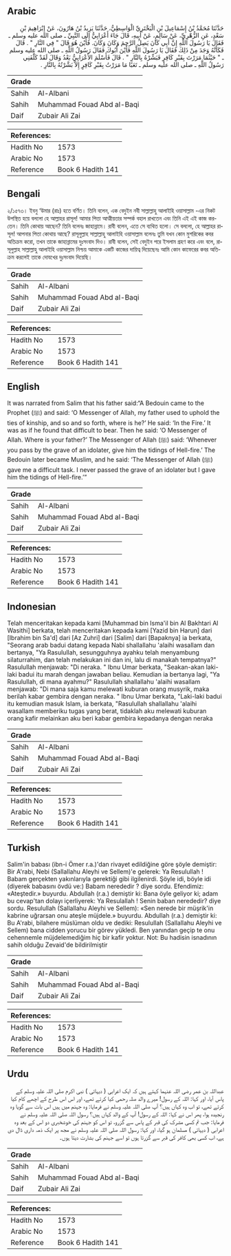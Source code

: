 ## Arabic


<div dir="rtl" lang="ar" style={{fontSize:'larger',backgroundColor:'#f8f9fa',padding:20}}>
حَدَّثَنَا مُحَمَّدُ بْنُ إِسْمَاعِيلَ بْنِ الْبَخْتَرِيِّ الْوَاسِطِيُّ، حَدَّثَنَا يَزِيدُ بْنُ هَارُونَ، عَنْ إِبْرَاهِيمَ بْنِ سَعْدٍ، عَنِ الزُّهْرِيِّ، عَنْ سَالِمٍ، عَنْ أَبِيهِ، قَالَ جَاءَ أَعْرَابِيٌّ إِلَى النَّبِيِّ ـ صلى الله عليه وسلم ـ فَقَالَ يَا رَسُولَ اللَّهِ إِنَّ أَبِي كَانَ يَصِلُ الرَّحِمَ وَكَانَ وَكَانَ. فَأَيْنَ هُوَ قَالَ ‏"‏ فِي النَّارِ ‏"‏ ‏.‏ قَالَ فَكَأَنَّهُ وَجَدَ مِنْ ذَلِكَ فَقَالَ يَا رَسُولَ اللَّهِ فَأَيْنَ أَبُوكَ فَقَالَ رَسُولُ اللَّهِ ـ صلى الله عليه وسلم ـ ‏"‏ حَيْثُمَا مَرَرْتَ بِقَبْرِ كَافِرٍ فَبَشِّرْهُ بِالنَّارِ ‏"‏ ‏.‏ قَالَ فَأَسْلَمَ الأَعْرَابِيُّ بَعْدُ وَقَالَ لَقَدْ كَلَّفَنِي رَسُولُ اللَّهِ ـ صلى الله عليه وسلم ـ تَعَبًا مَا مَرَرْتُ بِقَبْرِ كَافِرٍ إِلاَّ بَشَّرْتُهُ بِالنَّارِ ‏.‏
</div>
<div style={{backgroundColor:'#f8f9fa',padding:20, marginBottom: 10}}><table> <thead> <tr> <th>Grade</th> <th></th> </tr> </thead> <tbody> <tr><td>Sahih</td><td>Al-Albani</td></tr><tr><td>Sahih</td><td>Muhammad Fouad Abd al-Baqi</td></tr><tr><td>Daif</td><td>Zubair Ali Zai</td></tr></tbody></table><table> <thead> <tr> <th>References:</th> <th></th> </tr> </thead> <tbody><tr><td>Hadith No</td><td>1573</td></tr><tr><td>Arabic No</td><td>1573</td></tr><tr><td>Reference</td><td>Book 6 Hadith 141</td></tr></tbody></table></div>

## Bengali


<div dir="ltr" lang="bn" style={{fontSize:'larger',backgroundColor:'#f8f9fa',padding:20}}>
২/১৫৭৩। ইবনু ‘উমার (রাঃ) হতে বর্ণিত। তিনি বলেন, এক বেদুইন নবী সাল্লাল্লাহু আলাইহি ওয়াসাল্লাম -এর নিকট উপস্থিত হয়ে বললো হে আল্লাহর রাসূল! আমার পিতা আত্মীয়তার সম্পর্ক বহাল রাখতেন এবং তিনি এই এই কাজ করতেন। তিনি কোথায় আছেন? তিনি বলেনঃ জাহান্নামে। রাবী বলেন, এতে সে ব্যথিত হলো। সে বললো, হে আল্লাহর রাসূল! আপনার পিতা কোথায় আছে? রাসূলুল্লাহ সাল্লাল্লাহু আলাইহি ওয়াসাল্লাম বলেনঃ তুমি যখন কোন মুশরিকের কবর অতিক্রম করো, তখন তাকে জাহান্নামের দুঃসংবাদ দিও। রাবী বলেন, সেই বেদুইন পরে ইসলাম গ্রহণ করে এবং বলে, রাসূলুল্লাহ সাল্লাল্লাহু আলাইহি ওয়াসাল্লাম নিশ্চয় আমাকে একটি কাজের দায়িত্ব দিয়েছেনঃ আমি কোন কাফেরের কবর অতিক্রম করলেই তাকে দোযখের দুঃসংবাদ দিয়েছি।
</div>
<div style={{backgroundColor:'#f8f9fa',padding:20, marginBottom: 10}}><table> <thead> <tr> <th>Grade</th> <th></th> </tr> </thead> <tbody> <tr><td>Sahih</td><td>Al-Albani</td></tr><tr><td>Sahih</td><td>Muhammad Fouad Abd al-Baqi</td></tr><tr><td>Daif</td><td>Zubair Ali Zai</td></tr></tbody></table><table> <thead> <tr> <th>References:</th> <th></th> </tr> </thead> <tbody><tr><td>Hadith No</td><td>1573</td></tr><tr><td>Arabic No</td><td>1573</td></tr><tr><td>Reference</td><td>Book 6 Hadith 141</td></tr></tbody></table></div>

## English


<div dir="ltr" lang="en" style={{fontSize:'larger',backgroundColor:'#f8f9fa',padding:20}}>
It was narrated from Salim that his father said:“A Bedouin came to the Prophet (ﷺ) and said: ‘O Messenger of Allah, my father used to uphold the ties of kinship, and so and so forth, where is he?’ He said: ‘In the Fire.’ It was as if he found that difficult to bear. Then he said: ‘O Messenger of Allah. Where is your father?’ The Messenger of Allah (ﷺ) said: ‘Whenever you pass by the grave of an idolater, give him the tidings of Hell-fire.’ The Bedouin later became Muslim, and he said: ‘The Messenger of Allah (ﷺ) gave me a difficult task. I never passed the grave of an idolater but I gave him the tidings of Hell-fire.’”
</div>
<div style={{backgroundColor:'#f8f9fa',padding:20, marginBottom: 10}}><table> <thead> <tr> <th>Grade</th> <th></th> </tr> </thead> <tbody> <tr><td>Sahih</td><td>Al-Albani</td></tr><tr><td>Sahih</td><td>Muhammad Fouad Abd al-Baqi</td></tr><tr><td>Daif</td><td>Zubair Ali Zai</td></tr></tbody></table><table> <thead> <tr> <th>References:</th> <th></th> </tr> </thead> <tbody><tr><td>Hadith No</td><td>1573</td></tr><tr><td>Arabic No</td><td>1573</td></tr><tr><td>Reference</td><td>Book 6 Hadith 141</td></tr></tbody></table></div>

## Indonesian


<div dir="ltr" lang="id" style={{fontSize:'larger',backgroundColor:'#f8f9fa',padding:20}}>
Telah menceritakan kepada kami [Muhammad bin Isma'il bin Al Bakhtari Al Wasithi] berkata, telah menceritakan kepada kami [Yazid bin Harun] dari [Ibrahim bin Sa'd] dari [Az Zuhri] dari [Salim] dari [Bapaknya] ia berkata, "Seorang arab badui datang kepada Nabi shallallahu 'alaihi wasallam dan bertanya, "Ya Rasulullah, sesungguhnya ayahku telah menyambung silaturrahim, dan telah melakukan ini dan ini, lalu di manakah tempatnya?" Rasulullah menjawab: "Di neraka. " Ibnu Umar berkata, "Seakan-akan laki-laki badui itu marah dengan jawaban beliau. Kemudian ia bertanya lagi, "Ya Rasulullah, di mana ayahmu?" Rasulullah shallallahu 'alaihi wasallam menjawab: "Di mana saja kamu melewati kuburan orang musyrik, maka berilah kabar gembira dengan neraka. " Ibnu Umar berkata, "Laki-laki badui itu kemudian masuk Islam, ia berkata, "Rasulullah shallallahu 'alaihi wasallam memberiku tugas yang berat, tidaklah aku melewati kuburan orang kafir melainkan aku beri kabar gembira kepadanya dengan neraka
</div>
<div style={{backgroundColor:'#f8f9fa',padding:20, marginBottom: 10}}><table> <thead> <tr> <th>Grade</th> <th></th> </tr> </thead> <tbody> <tr><td>Sahih</td><td>Al-Albani</td></tr><tr><td>Sahih</td><td>Muhammad Fouad Abd al-Baqi</td></tr><tr><td>Daif</td><td>Zubair Ali Zai</td></tr></tbody></table><table> <thead> <tr> <th>References:</th> <th></th> </tr> </thead> <tbody><tr><td>Hadith No</td><td>1573</td></tr><tr><td>Arabic No</td><td>1573</td></tr><tr><td>Reference</td><td>Book 6 Hadith 141</td></tr></tbody></table></div>

## Turkish


<div dir="ltr" lang="tr" style={{fontSize:'larger',backgroundColor:'#f8f9fa',padding:20}}>
Salim'in babası (ibn-i Ömer r.a.)'dan rivayet edildiğine göre şöyle demiştir: Bir A'rabi, Nebi (Sallallahu Aleyhi ve Sellem)'e gelerek: Ya Resulullah ! Babam gerçekten yakınlarıyla gerektiği gibi ilgilenirdi. Şöyle idi, böyle idi (diyerek babasını övdü ve:) Babam nerededir ? diye sordu. Efendimiz: «Ateştedir.» buyurdu. Abdullah (r.a.) demiştir ki: Bana öyle geliyor ki; adam bu cevap'tan dolayı içerliyerek: Ya Resulallah ! Senin baban nerededir? diye sordu. Resulullah (Sallallahu Aleyhi ve Sellem): «Sen nerede bir müşrik'in kabrine uğrarsan onu ateşle müjdele.» buyurdu. Abdullah (r.a.) demiştir ki: Bu A'rabi, bilahere müslüman oldu ve dediki: Resulullah (Sallallahu Aleyhi ve Sellem) bana cidden yorucu bir görev yükledi. Ben yanından geçip te onu cehennemle müjdelemediğim hiç bir kafir yoktur. Not: Bu hadisin isnadının sahih olduğu Zevaid'de bildirilmiştir
</div>
<div style={{backgroundColor:'#f8f9fa',padding:20, marginBottom: 10}}><table> <thead> <tr> <th>Grade</th> <th></th> </tr> </thead> <tbody> <tr><td>Sahih</td><td>Al-Albani</td></tr><tr><td>Sahih</td><td>Muhammad Fouad Abd al-Baqi</td></tr><tr><td>Daif</td><td>Zubair Ali Zai</td></tr></tbody></table><table> <thead> <tr> <th>References:</th> <th></th> </tr> </thead> <tbody><tr><td>Hadith No</td><td>1573</td></tr><tr><td>Arabic No</td><td>1573</td></tr><tr><td>Reference</td><td>Book 6 Hadith 141</td></tr></tbody></table></div>

## Urdu


<div dir="rtl" lang="ur" style={{fontSize:'larger',backgroundColor:'#f8f9fa',padding:20}}>
عبداللہ بن عمر رضی اللہ عنہما کہتے ہیں کہ ایک اعرابی ( دیہاتی ) نبی اکرم صلی اللہ علیہ وسلم کے پاس آیا، اور کہا: اللہ کے رسول! میرے والد صلہ رحمی کیا کرتے تھے، اور اس اس طرح کے اچھے کام کیا کرتے تھے، تو اب وہ کہاں ہیں؟ آپ صلی اللہ علیہ وسلم نے فرمایا: وہ جہنم میں ہیں اس بات سے گویا وہ رنجیدہ ہوا، پھر اس نے کہا: اللہ کے رسول! آپ کے والد کہاں ہیں؟ رسول اللہ صلی اللہ علیہ وسلم نے فرمایا: جب تم کسی مشرک کی قبر کے پاس سے گزرو، تو اس کو جہنم کی خوشخبری دو اس کے بعد وہ اعرابی ( دیہاتی ) مسلمان ہو گیا، اور کہا: رسول اللہ صلی اللہ علیہ وسلم نے مجھ پر ایک ذمہ داری ڈال دی ہے، اب کسی بھی کافر کی قبر سے گزرتا ہوں تو اسے جہنم کی بشارت دیتا ہوں۔
</div>
<div style={{backgroundColor:'#f8f9fa',padding:20, marginBottom: 10}}><table> <thead> <tr> <th>Grade</th> <th></th> </tr> </thead> <tbody> <tr><td>Sahih</td><td>Al-Albani</td></tr><tr><td>Sahih</td><td>Muhammad Fouad Abd al-Baqi</td></tr><tr><td>Daif</td><td>Zubair Ali Zai</td></tr></tbody></table><table> <thead> <tr> <th>References:</th> <th></th> </tr> </thead> <tbody><tr><td>Hadith No</td><td>1573</td></tr><tr><td>Arabic No</td><td>1573</td></tr><tr><td>Reference</td><td>Book 6 Hadith 141</td></tr></tbody></table></div>